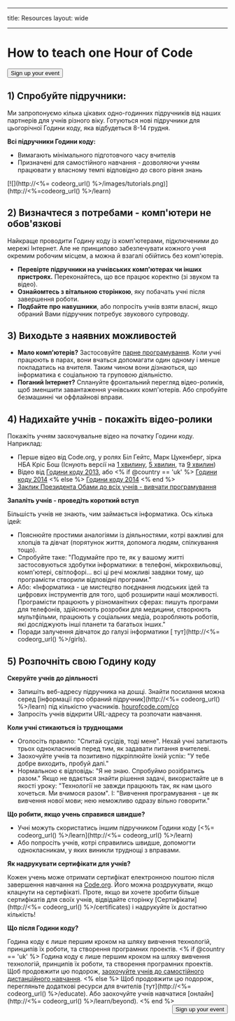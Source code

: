 * * *

title: Resources layout: wide

* * *

<div class="row">
  <h1 class="col-sm-6">
    How to teach one Hour of Code
  </h1>
  
  <div class="col-sm-6 button-container centered">
    <a href="/#join"><button class="signup-button">Sign up your event</button></a>
  </div>
</div>

## 1) Спробуйте підручники:

Ми запропонуємо кілька цікавих одно-годинних підручників від наших партнерів для учнів різного віку. Готуються нові підручники для цьогорічної Години коду, яка відбудеться 8-14 грудня.

**Всі підручники Години коду:**

  * Вимагають мінімального підготовчого часу вчителів
  * Призначені для самостійного навчання - дозволяючи учням працювати у власному темпі відповідно до свого рівня знань

[![](http://<%= codeorg_url() %>/images/tutorials.png)](http://<%=codeorg_url() %>/learn)

## 2) Визначтеся з потребами - комп'ютери не обов'язкові

Найкраще проводити Годину коду із комп'ютерами, підключеними до мережі Інтернет. Але не принципово забезпечувати кожного учня окремим робочим місцем, а можна й взагалі обійтись без комп'ютерів.

  * **Перевірте підручники на учнівських комп'ютерах чи інших пристроях.** Переконайтесь, що все працює коректно (зі звуком та відео).
  * **Ознайомтесь з вітальною сторінкою**, яку побачать учні після завершення роботи. 
  * **Подбайте про навушники**, або попросіть учнів взяти власні, якщо обраний Вами підручник потребує звукового супроводу.

## 3) Виходьте з наявних можливостей

  * **Мало комп'ютерів?** Застосовуйте [парне програмування](http://www.ncwit.org/resources/pair-programming-box-power-collaborative-learning). Коли учні працюють в парах, вони вчаться допомагати один одному і менше покладатись на вчителя. Таким чином вони дізнаються, що інформатика є соціальною та груповою діяльністю.
  * **Поганий Інтернет?** Сплануйте фронтальний перегляд відео-роликів, щоб зменшити завантаження учнівських комп'ютерів. Або спробуйте безмашинні чи оффлайнові вправи.

## 4) Надихайте учнів - покажіть відео-ролики

Покажіть учням заохочувальне відео на початку Години коду. Наприклад:

  * Перше відео від Code.org, у ролях Біл Гейтс, Марк Цукенберг, зірка НБА Кріс Бош (Існують версії на [1 хвилину](https://www.youtube.com/watch?v=qYZF6oIZtfc), [5 хвилин](https://www.youtube.com/watch?v=nKIu9yen5nc), та [9 хвилин](https://www.youtube.com/watch?v=dU1xS07N-FA))
  * Відео від [Години коду 2013](https://www.youtube.com/watch?v=FC5FbmsH4fw), або <% if @country == 'uk' %> [Години коду 2014](https://www.youtube.com/watch?v=96B5-JGA9EQ) <% else %> [Години коду 2014](https://www.youtube.com/watch?v=rH7AjDMz_dc&index=2&list=PLzdnOPI1iJNe1WmdkMG-Ca8cLQpdEAL7Q) <% end %>
  * [Заклик Президента Обами до всіх учнів - вивчати програмування](https://www.youtube.com/watch?v=6XvmhE1J9PY)

**Запаліть учнів - проведіть короткий вступ**

Більшість учнів не знають, чим займається інформатика. Ось кілька ідей:

  * Пояснюйте простими аналогіями із діяльностями, котрі важливі для хлопців та дівчат (порятунок життя, допомога людям, спілкування тощо).
  * Спробуйте таке: "Подумайте про те, як у вашому житті застосовуються здобутки інформатики: в телефоні, мікрохвильовці, комп'ютері, світлофорі... всі ці речі можливі завдяки тому, що програмісти створили відповідні програми."
  * Або: «Інформатика - це мистецтво поєднання людських ідей та цифрових інструментів для того, щоб розширити наші можливості. Програмісти працюють у різноманітних сферах: пишуть програми для телефонів, здійснюють розробки для медицини, створюють мультфільми, працюють у соціальних медіа, розробляють роботів, які досліджують інші планети та багатьох інших."
  * Поради залучення дівчаток до галузі інформатики [ тут](http://<%= codeorg_url() %>/girls). 

## 5) Розпочніть свою Годину коду

**Скеруйте учнів до діяльності**

  * Запишіть веб-адресу підручника на дошці. Знайти посилання можна серед [інформації про обраний підручник](http://<%= codeorg_url() %>/learn) під кількістю учасників. [hourofcode.com/co](http://hourofcode.com/co)
  * Запросіть учнів відкрити URL-адресу та розпочати навчання.

**Коли учні стикаються із труднощами**

  * Оголосіть правило: "Спитай сусідів, тоді мене". Нехай учні запитають трьох однокласників перед тим, як задавати питання вчителеві.
  * Заохочуйте учнів та позитивно підкріплюйте їхній успіх: "У тебе добре виходить, пробуй далі."
  * Нормальною є відповідь: "Я не знаю. Спробуймо розібратись разом." Якщо не вдається знайти рішення задачі, використайте це в якості уроку: "Технології не завжди працюють так, як нам цього хочеться. Ми вчимося разом". І: "Вивчення програмування - це як вивчення нової мови; нею неможливо одразу вільно говорити."

**Що робити, якщо учень справився швидше?**

  * Учні можуть скористатись іншим підручником Години коду [<%= codeorg_url() %>/learn](http://<%= codeorg_url() %>/learn)
  * Або попросіть учнів, котрі справились швидше, допомогти однокласникам, у яких виникли труднощі з вправами.

**Як надрукувати сертифікати для учнів?**

Кожен учень може отримати сертифікат електронною поштою після завершення навчання на [Code.org](http://studio.code.org). Його можна роздрукувати, якщо клацнути на сертифікаті. Проте, якщо ви хочете зробити більше сертифікатів для своїх учнів, відвідайте сторінку [Сертифікати](http://<%= codeorg_url() %>/certificates) і надрукуйте їх достатню кількість!

**Що після Години коду?**

Година коду є лише першим кроком на шляху вивчення технологій, принципів їх роботи, та створення програмних проектів. <% if @country == 'uk' %> Година коду є лише першим кроком на шляху вивчення технологій, принципів їх роботи, та створення програмних проектів. Щоб продовжити цю подорож, [заохочуйте учнів до самостійного дистанційного навчання](http://uk.code.org/learn/beyond). <% else %> Щоб продовжити цю подорож, перегляньте додаткові ресурси для вчителів [тут](http://<%= codeorg_url() %>/educate). Або заохочуйте учнів навчатися [онлайн](http://<%= codeorg_url() %>/learn/beyond). <% end %> <a style="display: block" href="/#join"><button style="float: right;">Sign up your event</button></a>